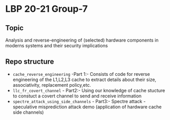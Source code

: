 # LBP 20-21 Group-7

## Topic
Analysis and reverse-engineering of (selected) hardware components in moderns systems and their security implications

## Repo structure 

- `cache_reverse_engineering` -Part 1:- Consists of code for reverse engineering of the L1,L2,L3 cache to extract details about their size, associativity, replacement policy,etc.
- `llc_fr_covert_channel` - Part2:- Using our knowledge of cache stucture to constuct a covert channel to send and receive information
- `spectre_attack_using_side_channels` - Part3:- Spectre attack - speculative misprediction attack demo (application of hardware cache side channels)
